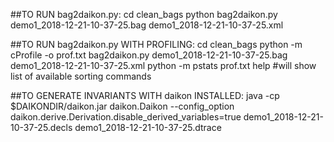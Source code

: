 ##TO RUN bag2daikon.py:
cd clean_bags
python bag2daikon.py demo1_2018-12-21-10-37-25.bag demo1_2018-12-21-10-37-25.xml


##TO RUN bag2daikon.py WITH PROFILING:
cd clean_bags
python -m cProfile -o prof.txt bag2daikon.py demo1_2018-12-21-10-37-25.bag demo1_2018-12-21-10-37-25.xml
python -m pstats prof.txt
help #will show list of available sorting commands


##TO GENERATE INVARIANTS WITH daikon INSTALLED:
java -cp $DAIKONDIR/daikon.jar daikon.Daikon --config_option daikon.derive.Derivation.disable_derived_variables=true demo1_2018-12-21-10-37-25.decls demo1_2018-12-21-10-37-25.dtrace

